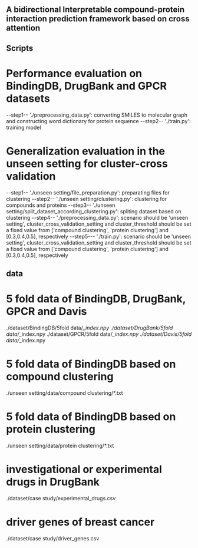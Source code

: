 ## A bidirectional Interpretable compound-protein interaction prediction framework based on cross attention

## Scripts
# Performance evaluation on BindingDB, DrugBank and GPCR datasets
--step1-- './preprocessing_data.py': converting SMILES to molecular graph and constructing word dictionary for protein sequence 
--step2-- './train.py': training model

# Generalization evaluation in the unseen setting for cluster-cross validation
--step1-- './unseen setting/file_preparation.py': preparating files for clustering
--step2-- './unseen setting/clustering.py': clustering for compounds and proteins
--step3-- './unseen setting/split_dataset_according_clustering.py': spliting dataset based on clustering
--step4-- './preprocessing_data.py': scenario should be 'unseen setting', cluster_cross_validation_setting and cluster_threshold should be set a fixed value from ['compound clustering', 'protein clustering'] and [0.3,0.4,0.5], respectively
--step5--- './train.py': scenario should be 'unseen setting', cluster_cross_validation_setting and cluster_threshold should be set a fixed value from ['compound clustering', 'protein clustering'] and [0.3,0.4,0.5], respectively

## data
# 5 fold data of BindingDB, DrugBank, GPCR and Davis
./dataset/BindingDB/5fold data/*_index.npy
./dataset/DrugBank/5fold data/*_index.npy
./dataset/GPCR/5fold data/*_index.npy
./dataset/Davis/5fold data/*_index.npy

# 5 fold data of BindingDB based on compound clustering
./unseen setting/data/compound clustering/*.txt

# 5 fold data of BindingDB based on protein clustering
./unseen setting/data/protein clustering/*.txt

# investigational or experimental drugs in DrugBank
./dataset/case study/experimental_drugs.csv

# driver genes of breast cancer
./dataset/case study/driver_genes.csv



